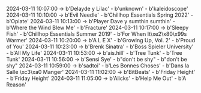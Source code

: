 2024-03-11 10:07:00 -> b'Delayde y Lilac' - b'unknown' - b'kaleidoscope'
2024-03-11 10:10:00 -> b'Evil Needle' - b'Chillhop Essentials Spring 2022' - b'Opiate'
2024-03-11 10:13:00 -> b'Player Dave y sumthin sumthin' - b'Where the Wind Blew Me' - b'Fracture'
2024-03-11 10:17:00 -> b'Sleepy Fish' - b'Chillhop Essentials Summer 2019' - b'For When It\xe2\x80\x99s Warmer'
2024-03-11 10:20:00 -> b'A L E X' - b'Growing Up, Vol. 2' - b'Proud of You'
2024-03-11 10:23:00 -> b'Brenk Sinatra' - b'Boss Spieler University' - b'All My Life'
2024-03-11 10:53:00 -> b'ais.hill' - b'Tree Tunk' - b'Tree Tunk'
2024-03-11 10:56:00 -> b'Sensi Sye' - b"don't be shy" - b"don't be shy"
2024-03-11 10:59:00 -> b'sadtoi' - b'Les Bonnes Choses' - b'Dans la Salle \xc3\xa0 Manger'
2024-03-11 11:02:00 -> b'BitBeats' - b'Friday Height' - b'Friday Height'
2024-03-11 11:05:00 -> b'Alicks' - b'Help Me Out' - b'A Reason'
